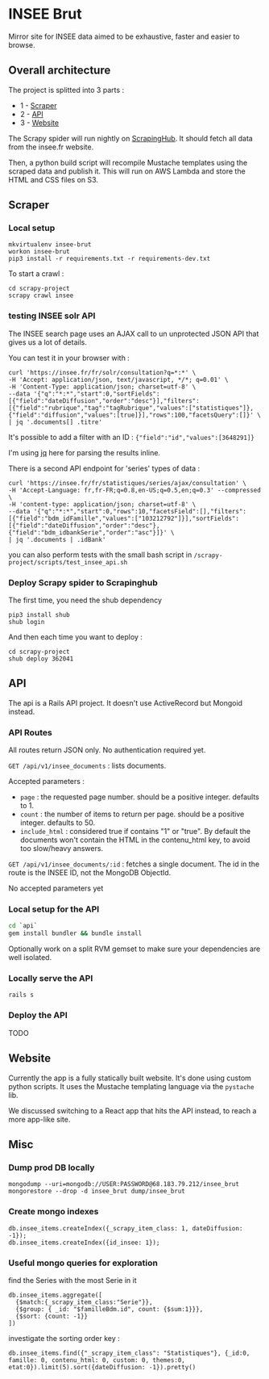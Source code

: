 # INSEE Brut

Mirror site for INSEE data aimed to be exhaustive, faster and easier to browse.

## Overall architecture

The project is splitted into 3 parts :

- 1 - [Scraper](#scraper)
- 2 - [API](#api)
- 3 - [Website](#website)

The Scrapy spider will run nightly on [ScrapingHub](https://scrapinghub.com/). It should fetch all data from the insee.fr website.

Then, a python build script will recompile Mustache templates using the scraped data and publish it. This will run on AWS Lambda and store the HTML and CSS files on S3.

## Scraper

### Local setup

```
mkvirtualenv insee-brut
workon insee-brut
pip3 install -r requirements.txt -r requirements-dev.txt
```

To start a crawl :

```
cd scrapy-project
scrapy crawl insee
```


### testing INSEE solr API

The INSEE search page uses an AJAX call to un unprotected JSON API that gives us a lot of details.

You can test it in your browser with :

```
curl 'https://insee.fr/fr/solr/consultation?q=*:*' \
-H 'Accept: application/json, text/javascript, */*; q=0.01' \
-H 'Content-Type: application/json; charset=utf-8' \
--data '{"q":"*:*","start":0,"sortFields":[{"field":"dateDiffusion","order":"desc"}],"filters":[{"field":"rubrique","tag":"tagRubrique","values":["statistiques"]},{"field":"diffusion","values":[true]}],"rows":100,"facetsQuery":[]}' \
| jq '.documents[] .titre'
```

It's possible to add a filter with an ID : `{"field":"id","values":[3648291]}`

I'm using [jq](https://stedolan.github.io/jq/) here for parsing the results inline.

There is a second API endpoint for 'series' types of data :

```
curl 'https://insee.fr/fr/statistiques/series/ajax/consultation' \
-H 'Accept-Language: fr,fr-FR;q=0.8,en-US;q=0.5,en;q=0.3' --compressed \
-H 'content-type: application/json; charset=utf-8' \
--data '{"q":"*:*","start":0,"rows":10,"facetsField":[],"filters":[{"field":"bdm_idFamille","values":["103212792"]}],"sortFields":[{"field":"dateDiffusion","order":"desc"},{"field":"bdm_idbankSerie","order":"asc"}]}' \
| jq '.documents | .idBank'
```

you can also perform tests with the small bash script in `/scrapy-project/scripts/test_insee_api.sh`


### Deploy Scrapy spider to Scrapinghub

The first time, you need the shub dependency

```
pip3 install shub
shub login
```

And then each time you want to deploy :

```
cd scrapy-project
shub deploy 362041
```

## API

The api is a Rails API project. It doesn't use ActiveRecord but Mongoid instead.

### API Routes

All routes return JSON only. No authentication required yet.

`GET /api/v1/insee_documents` : lists documents.

Accepted parameters :
- `page` : the requested page number. should be a positive integer. defaults to 1.
- `count` : the number of items to return per page. should be a positive integer. defaults to 50.
- `include_html` : considered true if contains "1" or "true". By default the documents won't contain the HTML in the contenu_html key, to avoid too slow/heavy answers.

`GET /api/v1/insee_documents/:id` : fetches a single document. The id in the route is the INSEE ID, not the MongoDB ObjectId.

No accepted parameters yet

### Local setup for the API

```sh
cd `api`
gem install bundler && bundle install
```

Optionally work on a split RVM gemset to make sure your dependencies are well isolated.

### Locally serve the API

```
rails s
```

### Deploy the API

TODO

## Website

Currently the app is a fully statically built website. It's done using custom python scripts. It uses the Mustache templating language via the `pystache` lib.

We discussed switching to a React app that hits the API instead, to reach a more app-like site.

## Misc

### Dump prod DB locally

```
mongodump --uri=mongodb://USER:PASSWORD@68.183.79.212/insee_brut
mongorestore --drop -d insee_brut dump/insee_brut
```

### Create mongo indexes

```
db.insee_items.createIndex({_scrapy_item_class: 1, dateDiffusion: -1});
db.insee_items.createIndex({id_insee: 1});
```

### Useful mongo queries for exploration

find the Series with the most Serie in it

```
db.insee_items.aggregate([
  {$match:{_scrapy_item_class:"Serie"}},
  {$group: { _id: "$familleBdm.id", count: {$sum:1}}},
  {$sort: {count: -1}}
])
```

investigate the sorting order key :

```
db.insee_items.find({"_scrapy_item_class": "Statistiques"}, {_id:0, famille: 0, contenu_html: 0, custom: 0, themes:0, etat:0}).limit(5).sort({dateDiffusion: -1}).pretty()
```
